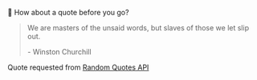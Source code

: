 📣 How about a quote before you go?

> We are masters of the unsaid words, but slaves of those we let slip out.
>
> <p>- Winston Churchill</p>

Quote requested from [Random Quotes API](https://github.com/lukePeavey/quotable)
